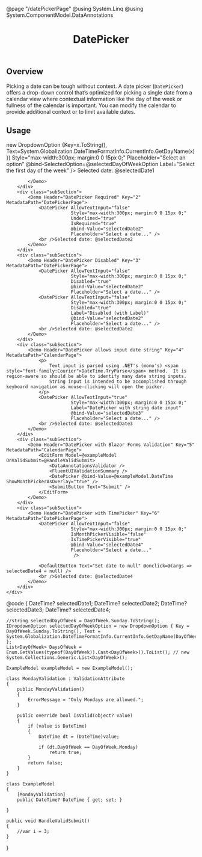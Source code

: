 ﻿@page "/datePickerPage"
@using System.Linq
@using System.ComponentModel.DataAnnotations

<header class="root">
    <h1 class="title">DatePicker</h1>
</header>
<div class="section" style="transition-delay: 0s;">
    <div id="overview" tabindex="-1">
        <h2 class="subHeading hiddenContent">Overview</h2>
    </div>
    <div class="content">
        <div class="ms-Markdown">
            <p>
                Picking a date can be tough without context. A date picker (<code>DatePicker</code>) offers a drop-down control that’s optimized for picking a single date from a calendar view where contextual information like the day of the week or fullness of the calendar is important. You can modify the calendar to provide additional context or to limit available dates.
            </p>
        </div>
    </div>
</div>
<div class="section" style="transition-delay: 0s;">
    <div id="overview" tabindex="-1">
        <h2 class="subHeading">Usage</h2>
    </div>
    <div>
        <div class="subSection">
            <Demo Header="Basic DatePicker" Key="1" MetadataPath="DatePickerPage">
                <Dropdown ItemsSource=@DaysOfWeek.Select(x=>new DropdownOption {Key=x.ToString(), Text=System.Globalization.DateTimeFormatInfo.CurrentInfo.GetDayName(x) })
                          Style="max-width:300px; margin:0 0 15px 0;"
                          Placeholder="Select an option"
                          @bind-SelectedOption=@selectedDayOfWeekOption
                          Label="Select the first day of the week" />
                <DatePicker AllowTextInput="false"
                            Style="max-width:300px; margin:0 0 15px 0;"
                            @bind-Value="selectedDate1"
                            Placeholder="Select a date..."
                            FirstDayOfWeek=@((DayOfWeek)Enum.Parse(typeof(DayOfWeek), selectedDayOfWeekOption?.Key!)) />
                Selected date: @selectedDate1

            </Demo>
        </div>
        <div class="subSection">
            <Demo Header="DatePicker Required" Key="2" MetadataPath="DatePickerPage">
                <DatePicker AllowTextInput="false"
                            Style="max-width:300px; margin:0 0 15px 0;"
                            Underlined="true"
                            IsRequired="true"
                            @bind-Value="selectedDate2"
                            Placeholder="Select a date..." />
                <br />Selected date: @selectedDate2
            </Demo>
        </div>
        <div class="subSection">
            <Demo Header="DatePicker Disabled" Key="3" MetadataPath="DatePickerPage">
                <DatePicker AllowTextInput="false"
                            Style="max-width:300px; margin:0 0 15px 0;"
                            Disabled="true"
                            @bind-Value="selectedDate2"
                            Placeholder="Select a date..." />
                <DatePicker AllowTextInput="false"
                            Style="max-width:300px; margin:0 0 15px 0;"
                            Disabled="true"
                            Label="Disabled (with Label)"
                            @bind-Value="selectedDate2"
                            Placeholder="Select a date..." />
                <br />Selected date: @selectedDate2
            </Demo>
        </div>
        <div class="subSection">
            <Demo Header="DatePicker allows input date string" Key="4" MetadataPath="CalendarPage">
                <p>
                    Text input is parsed using .NET's (mono's) <span style="font-family:Courier">DateTime.TryParse</span> method.  It is region-aware so should be able to identify many date string inputs.
                    String input is intended to be accomplished through keyboard navigation as mouse-clicking will open the picker.
                </p>
                <DatePicker AllowTextInput="true"
                            Style="max-width:300px; margin:0 0 15px 0;"
                            Label="DatePicker with string date input"
                            @bind-Value="selectedDate3"
                            Placeholder="Select a date..." />
                <br />Selected date: @selectedDate3
            </Demo>
        </div>
        <div class="subSection">
            <Demo Header="DatePicker with Blazor Forms Validation" Key="5" MetadataPath="CalendarPage">
                <EditForm Model=@exampleModel OnValidSubmit=@HandleValidSubmit>
                    <DataAnnotationsValidator />
                    <FluentUIValidationSummary />
                    <DatePicker @bind-Value=@exampleModel.DateTime ShowMonthPickerAsOverlay="true" />
                    <SubmitButton Text="Submit" />
                </EditForm>
            </Demo>
        </div>
        <div class="subSection">
            <Demo Header="DatePicker with TimePicker" Key="6" MetadataPath="DatePickerPage">
                <DatePicker AllowTextInput="false"
                            Style="max-width:300px; margin:0 0 15px 0;"
                            IsMonthPickerVisible="false"
                            IsTimePickerVisible="true"
                            @bind-Value="selectedDate4"
                            Placeholder="Select a date..."
                             />

                <DefaultButton Text="Set date to null" @onclick=@(args => selectedDate4 = null) />
                <br />Selected date: @selectedDate4
            </Demo>
        </div>
    </div>
</div>
@code {
    DateTime? selectedDate1;
    DateTime? selectedDate2;
    DateTime? selectedDate3;
    DateTime? selectedDate4;


    //string selectedDayOfWeek = DayOfWeek.Sunday.ToString();
    IDropdownOption selectedDayOfWeekOption = new DropdownOption { Key = DayOfWeek.Sunday.ToString(), Text = System.Globalization.DateTimeFormatInfo.CurrentInfo.GetDayName(DayOfWeek.Sunday) };
    List<DayOfWeek> DaysOfWeek = Enum.GetValues(typeof(DayOfWeek)).Cast<DayOfWeek>().ToList(); // new System.Collections.Generic.List<DayOfWeek>();

    ExampleModel exampleModel = new ExampleModel();

    class MondayValidation : ValidationAttribute
    {
        public MondayValidation()
        {
            ErrorMessage = "Only Mondays are allowed.";
        }

        public override bool IsValid(object? value)
        {
            if (value is DateTime)
            {
                DateTime dt = (DateTime)value;

                if (dt.DayOfWeek == DayOfWeek.Monday)
                    return true;
            }
            return false;
        }
    }

    class ExampleModel
    {
        [MondayValidation]
        public DateTime? DateTime { get; set; }

    }

    public void HandleValidSubmit()
    {
        //var i = 3;
    }
}

